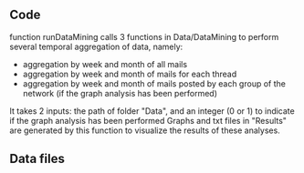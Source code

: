 ## Code

function runDataMining calls 3 functions in Data/DataMining to perform several temporal aggregation of data, namely:
- aggregation by week and month of all mails
- aggregation by week and month of mails for each thread
- aggregation by week and month of mails posted by each group of the network (if the graph analysis has been performed)

It takes 2 inputs: the path of folder "Data", and an integer (0 or 1) to indicate if the graph analysis has been performed
Graphs and txt files in "Results" are generated by this function to visualize the results of these analyses.

## Data files
